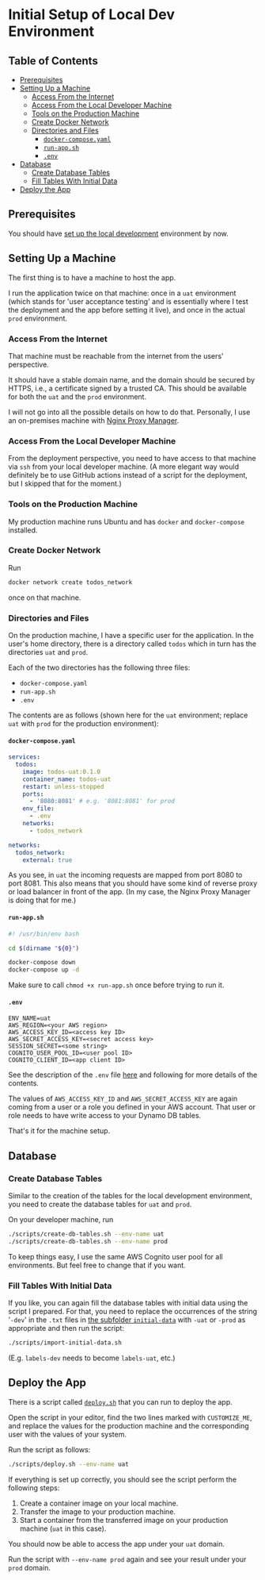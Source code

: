 # Initial Setup of Local Dev Environment <!-- omit in toc -->

## Table of Contents <!-- omit in toc -->

- [Prerequisites](#prerequisites)
- [Setting Up a Machine](#setting-up-a-machine)
  - [Access From the Internet](#access-from-the-internet)
  - [Access From the Local Developer Machine](#access-from-the-local-developer-machine)
  - [Tools on the Production Machine](#tools-on-the-production-machine)
  - [Create Docker Network](#create-docker-network)
  - [Directories and Files](#directories-and-files)
    - [`docker-compose.yaml`](#docker-composeyaml)
    - [`run-app.sh`](#run-appsh)
    - [`.env`](#env)
- [Database](#database)
  - [Create Database Tables](#create-database-tables)
  - [Fill Tables With Initial Data](#fill-tables-with-initial-data)
- [Deploy the App](#deploy-the-app)

## Prerequisites

You should have [set up the local development](./initial-setup-local-dev-env.md) environment by now.

## Setting Up a Machine

The first thing is to have a machine to host the app.

I run the application twice on that machine: once in a `uat` environment (which
stands for 'user acceptance testing' and is essentially where I test the
deployment and the app before setting it live), and once in the actual `prod`
environment.

### Access From the Internet

That machine must be reachable from the internet from the users' perspective.

It should have a stable domain name, and the domain should be secured by HTTPS,
i.e., a certificate signed by a trusted CA. This should be available for both
the `uat` and the `prod` environment.

I will not go into all the possible details on how to do that. Personally,
I use an on-premises machine with
[Nginx Proxy Manager](https://nginxproxymanager.com/).

### Access From the Local Developer Machine

From the deployment perspective, you need to have access to that machine
via `ssh` from your local developer machine. (A more elegant way would definitely
be to use GitHub actions instead of a script for the deployment, but I skipped
that for the moment.)

### Tools on the Production Machine

My production machine runs Ubuntu and has `docker` and `docker-compose`
installed.

### Create Docker Network

Run

```bash
docker network create todos_network
```

once on that machine.

### Directories and Files

On the production machine, I have a specific user for the application.
In the user's home directory, there is a directory called `todos` which in turn
has the directories `uat` and `prod`.

Each of the two directories has the following three files:

- `docker-compose.yaml`
- `run-app.sh`
- `.env`

The contents are as follows (shown here for the `uat` environment; replace
`uat` with `prod` for the production environment):

#### `docker-compose.yaml`

```yaml
services:
  todos:
    image: todos-uat:0.1.0
    container_name: todos-uat
    restart: unless-stopped
    ports:
      - '8080:8081' # e.g. '8081:8081' for prod
    env_file:
      - .env
    networks:
      - todos_network

networks:
  todos_network:
    external: true
```

As you see, in `uat` the incoming requests are mapped from port 8080 to port 8081.
This also means that you should have some kind of reverse proxy or load balancer
in front of the app. (In my case, the Nginx Proxy Manager is doing that for me.)

#### `run-app.sh`

```bash
#! /usr/bin/env bash

cd $(dirname "${0}")

docker-compose down
docker-compose up -d
```

Make sure to call `chmod +x run-app.sh` once before trying to run it.

#### `.env`

```
ENV_NAME=uat
AWS_REGION=<your AWS region>
AWS_ACCESS_KEY_ID=<access key ID>
AWS_SECRET_ACCESS_KEY=<secret access key>
SESSION_SECRET=<some string>
COGNITO_USER_POOL_ID=<user pool ID>
COGNITO_CLIENT_ID=<app client ID>
```

See the description of the `.env` file
[here](./initial-setup-local-dev-env#env-file) and following
for more details of the contents.

The values of `AWS_ACCESS_KEY_ID` and `AWS_SECRET_ACCESS_KEY`
are again coming from a user or a role you defined in your AWS account.
That user or role needs to have write access to your Dynamo DB tables.

That's it for the machine setup.

## Database

### Create Database Tables

Similar to the creation of the tables for the local development environment,
you need to create the database tables for `uat` and `prod`.

On your developer machine, run

```bash
./scripts/create-db-tables.sh --env-name uat
./scripts/create-db-tables.sh --env-name prod
```

To keep things easy, I use the same AWS Cognito user pool for all
environments. But feel free to change that if you want.

### Fill Tables With Initial Data

If you like, you can again fill the database tables with initial data using
the script I prepared. For that, you need to replace the occurrences of the
string '`-dev`' in the `.txt` files in
[the subfolder `initial-data`](../scripts/initial-data/)
with `-uat` or `-prod` as appropriate and then run the script:

```bash
./scripts/import-initial-data.sh
```

(E.g. `labels-dev` needs to become `labels-uat`, etc.)

## Deploy the App

There is a script called [`deploy.sh`](../scripts/deploy.sh) that you can run to
deploy the app.

Open the script in your editor, find the two lines marked with `CUSTOMIZE_ME`,
and replace the values for the production machine and the corresponding user with
the values of your system.

Run the script as follows:

```bash
./scripts/deploy.sh --env-name uat
```

If everything is set up correctly, you should see the script perform the following
steps:

1. Create a container image on your local machine.
2. Transfer the image to your production machine.
3. Start a container from the transferred image on your production
   machine (`uat` in this case).

You should now be able to access the app under your `uat` domain.

Run the script with `--env-name prod` again and see your result under your
`prod` domain.
